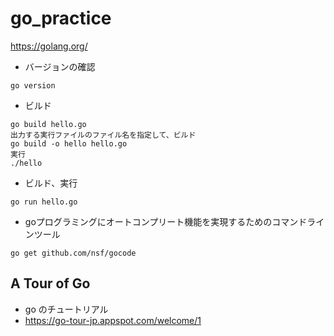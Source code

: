 # go_practice

https://golang.org/



- バージョンの確認
```
go version
```
- ビルド
```
go build hello.go
出力する実行ファイルのファイル名を指定して、ビルド
go build -o hello hello.go
実行
./hello
```
- ビルド、実行
```
go run hello.go
```
- goプログラミングにオートコンプリート機能を実現するためのコマンドラインツール
```
go get github.com/nsf/gocode
```
## A Tour of Go
- go のチュートリアル
- https://go-tour-jp.appspot.com/welcome/1
